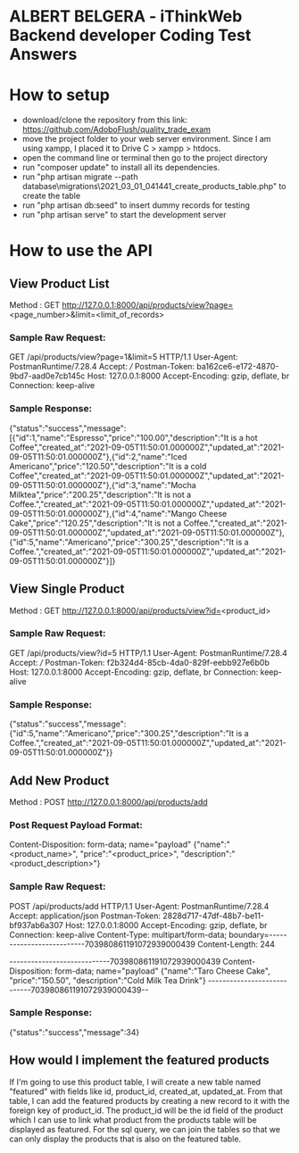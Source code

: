 # ALBERT BELGERA - iThinkWeb Backend developer Coding Test Answers

# How to setup

- download/clone the repository from this link: https://github.com/AdoboFlush/quality_trade_exam
- move the project folder to your web server environment. Since I am using xampp, I placed it to Drive C > xampp > htdocs.
- open the command line or terminal then go to the project directory
- run "composer update" to install all its dependencies.
- run "php artisan migrate --path database\migrations\2021_03_01_041441_create_products_table.php" to create the table
- run "php artisan db:seed" to insert dummy records for testing
- run "php artisan serve" to start the development server

# How to use the API

## View Product List
Method : GET
http://127.0.0.1:8000/api/products/view?page=<page_number>&limit=<limit_of_records>

### Sample Raw Request:

GET /api/products/view?page=1&limit=5 HTTP/1.1
User-Agent: PostmanRuntime/7.28.4
Accept: */*
Postman-Token: ba162ce6-e172-4870-9bd7-aad0e7cb145c
Host: 127.0.0.1:8000
Accept-Encoding: gzip, deflate, br
Connection: keep-alive
 
### Sample Response:
{"status":"success","message":[{"id":1,"name":"Espresso","price":"100.00","description":"It is a hot Coffee","created_at":"2021-09-05T11:50:01.000000Z","updated_at":"2021-09-05T11:50:01.000000Z"},{"id":2,"name":"Iced Americano","price":"120.50","description":"It is a cold Coffee","created_at":"2021-09-05T11:50:01.000000Z","updated_at":"2021-09-05T11:50:01.000000Z"},{"id":3,"name":"Mocha Milktea","price":"200.25","description":"It is not a Coffee.","created_at":"2021-09-05T11:50:01.000000Z","updated_at":"2021-09-05T11:50:01.000000Z"},{"id":4,"name":"Mango Cheese Cake","price":"120.25","description":"It is not a Coffee.","created_at":"2021-09-05T11:50:01.000000Z","updated_at":"2021-09-05T11:50:01.000000Z"},{"id":5,"name":"Americano","price":"300.25","description":"It is a Coffee.","created_at":"2021-09-05T11:50:01.000000Z","updated_at":"2021-09-05T11:50:01.000000Z"}]}

#####

## View Single Product
Method : GET
http://127.0.0.1:8000/api/products/view?id=<product_id>

### Sample Raw Request:

GET /api/products/view?id=5 HTTP/1.1
User-Agent: PostmanRuntime/7.28.4
Accept: */*
Postman-Token: f2b324d4-85cb-4da0-829f-eebb927e6b0b
Host: 127.0.0.1:8000
Accept-Encoding: gzip, deflate, br
Connection: keep-alive
 
### Sample Response:
{"status":"success","message":{"id":5,"name":"Americano","price":"300.25","description":"It is a Coffee.","created_at":"2021-09-05T11:50:01.000000Z","updated_at":"2021-09-05T11:50:01.000000Z"}}

#####

## Add New Product
Method : POST
http://127.0.0.1:8000/api/products/add

### Post Request Payload Format:
Content-Disposition: form-data; name="payload"
{"name":"<product_name>", "price":"<product_price>", "description":"<product_description>"}

### Sample Raw Request:

POST /api/products/add HTTP/1.1
User-Agent: PostmanRuntime/7.28.4
Accept: application/json
Postman-Token: 2828d717-47df-48b7-be11-bf937ab6a307
Host: 127.0.0.1:8000
Accept-Encoding: gzip, deflate, br
Connection: keep-alive
Content-Type: multipart/form-data; boundary=--------------------------703980861191072939000439
Content-Length: 244
 
----------------------------703980861191072939000439
Content-Disposition: form-data; name="payload"
{"name":"Taro Cheese Cake", "price":"150.50", "description":"Cold Milk Tea Drink"}
----------------------------703980861191072939000439--
 
### Sample Response: 
{"status":"success","message":34}

## How would I implement the featured products

If I'm going to use this product table, I will create a new table named "featured" with fields like id, product_id, created_at, updated_at. From that table, I can add the featured products by creating a new record to it with the foreign key of product_id. The product_id will be the id field of the product which I can use to link what product from the products table will be displayed as featured. For the sql query, we can join the tables so that we can only display the products that is also on the featured table.
